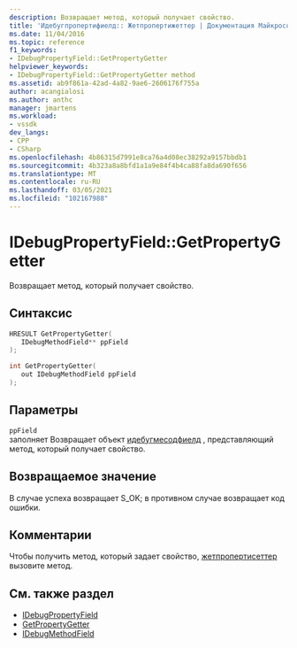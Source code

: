 ```yaml
---
description: Возвращает метод, который получает свойство.
title: 'Идебугпропертифиелд:: Жетпропертижеттер | Документация Майкрософт'
ms.date: 11/04/2016
ms.topic: reference
f1_keywords:
- IDebugPropertyField::GetPropertyGetter
helpviewer_keywords:
- IDebugPropertyField::GetPropertyGetter method
ms.assetid: ab9f861a-42ad-4a82-9ae6-2606176f755a
author: acangialosi
ms.author: anthc
manager: jmartens
ms.workload:
- vssdk
dev_langs:
- CPP
- CSharp
ms.openlocfilehash: 4b86315d7991e8ca76a4d08ec38292a9157bbdb1
ms.sourcegitcommit: 4b323a8a8bfd1a1a9e84f4b4ca88fa8da690f656
ms.translationtype: MT
ms.contentlocale: ru-RU
ms.lasthandoff: 03/05/2021
ms.locfileid: "102167988"
---
```

# <a name="idebugpropertyfieldgetpropertygetter"></a>IDebugPropertyField::GetPropertyGetter
Возвращает метод, который получает свойство.

## <a name="syntax"></a>Синтаксис

```cpp
HRESULT GetPropertyGetter( 
   IDebugMethodField** ppField
);
```

```cpp
int GetPropertyGetter(
   out IDebugMethodField ppField
);
```

## <a name="parameters"></a>Параметры
`ppField`\
заполняет Возвращает объект [идебугмесодфиелд](../../../extensibility/debugger/reference/idebugmethodfield.md) , представляющий метод, который получает свойство.

## <a name="return-value"></a>Возвращаемое значение
 В случае успеха возвращает S_OK; в противном случае возвращает код ошибки.

## <a name="remarks"></a>Комментарии
 Чтобы получить метод, который задает свойство, [жетпропертисеттер](../../../extensibility/debugger/reference/idebugpropertyfield-getpropertysetter.md) вызовите метод.

## <a name="see-also"></a>См. также раздел
- [IDebugPropertyField](../../../extensibility/debugger/reference/idebugpropertyfield.md)
- [GetPropertyGetter](../../../extensibility/debugger/reference/idebugpropertyfield-getpropertysetter.md)
- [IDebugMethodField](../../../extensibility/debugger/reference/idebugmethodfield.md)
